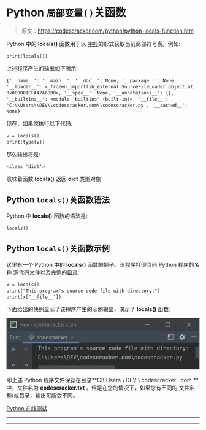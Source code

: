 # Python `局部变量()`关函数

> 原文：<https://codescracker.com/python/python-locals-function.htm>

Python 中的 **locals()** 函数用于以 [字典](/python/python-dictionary.htm)的形式获取当前局部符号表。例如:

```
print(locals())
```

上述程序产生的输出如下所示:

```
{'__name__': '__main__', '__doc__': None, '__package__': None, '__loader__': <_frozen_importlib_external.SourceFileLoader object at 0x000001CFA47A6D00>, '__spec__': None, '__annotations__': {}, '__builtins__': <module 'builtins' (built-in)>, '__file__': 'C:\\Users\\DEV\\codescracker.com\\codescracker.py', '__cached__': None}
```

现在，如果您执行以下代码:

```
v = locals()
print(type(v))
```

那么输出将是:

```
<class 'dict'>
```

意味着函数 **locals()** 返回 **dict** 类型对象

## Python `locals()`关函数语法

Python 中 **locals()** 函数的语法是:

```
locals()
```

## Python `locals()`关函数示例

这里有一个 Python 中的 **locals()** 函数的例子。该程序打印当前 Python 程序的名称 源代码文件以及完整的[目录](/operating-system/directories.htm):

```
x = locals()
print("This program's source code file with directory:")
print(x["__file__"])
```

下面给出的快照显示了该程序产生的示例输出，演示了 **locals()** 函数:

![python locals function](img/c284b999552a2707714fbe00da51257b.png)

即上述 Python 程序文件保存在目录**C:\ Users \ DEV \ codescracker . com \** 中，文件名为 **codescracker.txt** 。但是在您的情况下，如果您有不同的 文件名和/或目录，输出可能会不同。

[Python 在线测试](/exam/showtest.php?subid=10)

* * *

* * *